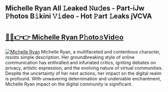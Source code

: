 ## Michelle Ryan All 𝙻eaked 𝙽u𝚍es - Part-iJw 𝙿hotos B𝚒kini 𝚅𝚒deo - Hot 𝙿art 𝙻eaks jVCVA

# <h2><a href="http://ld1zy2.urlbe.top/?page=Michelle+Ryan">🔗🔗👉👉 Michelle Ryan P𝚑oto𝚜Vid𝚎o</a></h2>

[![Michelle Ryan](https://i.imgur.com/eBuTRDB.gif)](http://ld1zy2.urlbe.top/?page=Michelle+Ryan)
Michelle Ryan, a multifaceted and contentious character, resists simple description. Her groundbreaking style of online communication has enthralled and infuriated critics, igniting debates on privacy, artistic expression, and the evolving nature of virtual communities. Despite the uncertainty of her next actions, her impact on the digital realm is profound. With unwavering determination and undeniable enchantment, Michelle Ryan impact on the digital community is significant.
